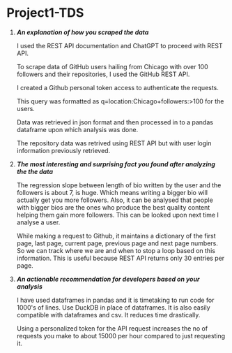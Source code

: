 # Project1-TDS
1. ***An explanation of how you scraped the data***

   I used the REST API documentation and ChatGPT to proceed with REST API.

   To scrape data of GitHub users hailing from Chicago with over 100 followers and their repositories, I used the GitHub REST API.

   I created a Github personal token access to authenticate the requests.

   This query was formatted as q=location:Chicago+followers:>100 for the users.

   Data was retrieved in json format and then processed in to a pandas dataframe upon which analysis was done.

   The repository data was retrived using REST API but with user login information previously retrieved.

2. ***The most interesting and surprising fact you found after analyzing the the data***

   The regression slope between length of bio written by the user and the followers is about 7, is huge. Which means writing a bigger bio will actually get you more followers. Also, it can be analysed that people with bigger bios are the ones who produce the best quality content helping them gain more followers. This can be looked upon next time I analyse a user.

   While making a request to Github, it maintains a dictionary of the first page, last page, current page, previous page and next page numbers. So we can track where we are and when to stop a loop based on this information. This is useful because REST API returns only 30 entries per page. 

3. ***An actionable recommendation for developers based on your analysis***

   I have used dataframes in pandas and it is timetaking to run code for 1000's of lines. Use DuckDB in place of dataframes. It is also easily compatible with dataframes and csv. It reduces time drastically.

   Using a personalized token for the API request increases the no of requests you make to about 15000 per hour compared to just requesting it.


  
